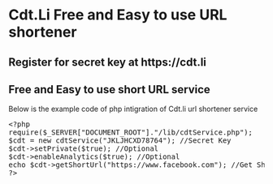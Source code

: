 # Cdt.Li Free and Easy to use URL shortener
<h2> Register for secret key at https://cdt.li </h2>
<h2>Free and Easy to use short URL service</h2>
<p>Below is the example code of php intigration of Cdt.li url shortener service </p>
<pre>
&lt;?php 
require($_SERVER["DOCUMENT_ROOT"]."/lib/cdtService.php");
$cdt = new cdtService("JKLJHCXD78764"); //Secret Key
$cdt->setPrivate($true); //Optional
$cdt->enableAnalytics($true); //Optional
echo $cdt->getShortUrl("https://www.facebook.com"); //Get Short URL
?&gt;
</pre>
